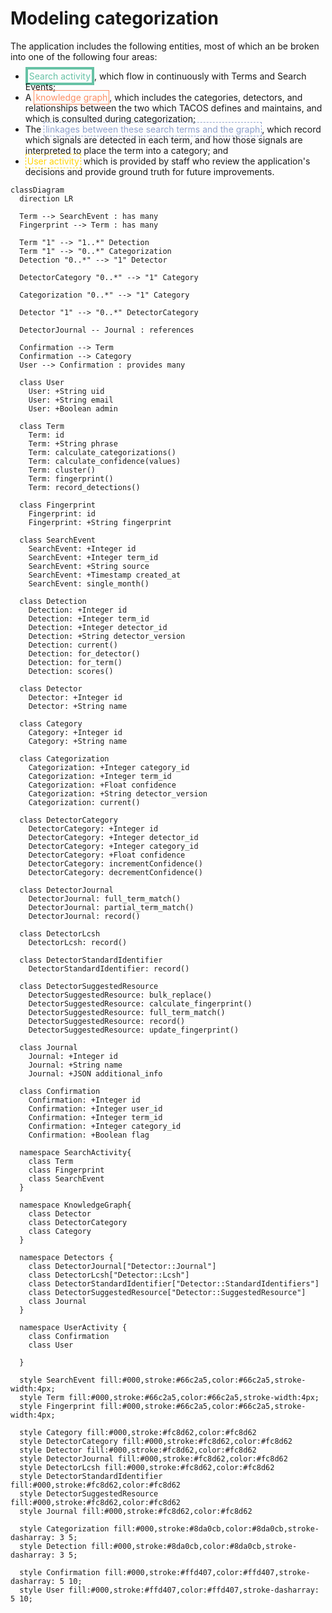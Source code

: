 # Modeling categorization

The application includes the following entities, most of which an be broken into one of the following four areas:

* <font style="color:#66c2a5;border:4px solid #66c2a5;padding:2px;">Search activity</font>, which flow in continuously
with Terms and Search Events;
* A <font style="color:#fc8d62;border:1px solid #fc8d62;padding:2px;">knowledge graph</font>, which includes the
categories, detectors, and relationships
  between the two which TACOS defines and maintains, and which is consulted during categorization;
* The <font style="color:#8da0cb;border:1px dashed #8da0cb;padding:2px;">linkages between these search terms and the
graph</font>, which record which signals are
  detected in each term, and how those signals are interpreted to place the term into a category; and
* <font style="color: #ffd407;border: 1px dashed #ffd407;padding:2px;">User activity</font> which is provided by staff
who review the application's decisions and provide ground truth for future improvements.

```mermaid
classDiagram
  direction LR
  
  Term --> SearchEvent : has many
  Fingerprint --> Term : has many

  Term "1" --> "1..*" Detection
  Term "1" --> "0..*" Categorization
  Detection "0..*" --> "1" Detector

  DetectorCategory "0..*" --> "1" Category

  Categorization "0..*" --> "1" Category

  Detector "1" --> "0..*" DetectorCategory

  DetectorJournal -- Journal : references

  Confirmation --> Term
  Confirmation --> Category
  User --> Confirmation : provides many

  class User
    User: +String uid
    User: +String email
    User: +Boolean admin

  class Term
    Term: id
    Term: +String phrase
    Term: calculate_categorizations()
    Term: calculate_confidence(values)
    Term: cluster()
    Term: fingerprint()
    Term: record_detections()

  class Fingerprint
    Fingerprint: id
    Fingerprint: +String fingerprint

  class SearchEvent
    SearchEvent: +Integer id
    SearchEvent: +Integer term_id
    SearchEvent: +String source
    SearchEvent: +Timestamp created_at
    SearchEvent: single_month()

  class Detection
    Detection: +Integer id
    Detection: +Integer term_id
    Detection: +Integer detector_id
    Detection: +String detector_version
    Detection: current()
    Detection: for_detector()
    Detection: for_term()
    Detection: scores()

  class Detector
    Detector: +Integer id
    Detector: +String name

  class Category
    Category: +Integer id
    Category: +String name

  class Categorization
    Categorization: +Integer category_id
    Categorization: +Integer term_id
    Categorization: +Float confidence
    Categorization: +String detector_version
    Categorization: current()

  class DetectorCategory
    DetectorCategory: +Integer id
    DetectorCategory: +Integer detector_id
    DetectorCategory: +Integer category_id
    DetectorCategory: +Float confidence
    DetectorCategory: incrementConfidence()
    DetectorCategory: decrementConfidence()

  class DetectorJournal
    DetectorJournal: full_term_match()
    DetectorJournal: partial_term_match()
    DetectorJournal: record()

  class DetectorLcsh
    DetectorLcsh: record()

  class DetectorStandardIdentifier
    DetectorStandardIdentifier: record()

  class DetectorSuggestedResource
    DetectorSuggestedResource: bulk_replace()
    DetectorSuggestedResource: calculate_fingerprint()
    DetectorSuggestedResource: full_term_match()
    DetectorSuggestedResource: record()
    DetectorSuggestedResource: update_fingerprint()

  class Journal
    Journal: +Integer id
    Journal: +String name
    Journal: +JSON additional_info

  class Confirmation
    Confirmation: +Integer id
    Confirmation: +Integer user_id
    Confirmation: +Integer term_id
    Confirmation: +Integer category_id
    Confirmation: +Boolean flag

  namespace SearchActivity{
    class Term
    class Fingerprint
    class SearchEvent
  }

  namespace KnowledgeGraph{
    class Detector
    class DetectorCategory
    class Category
  }

  namespace Detectors {
    class DetectorJournal["Detector::Journal"]
    class DetectorLcsh["Detector::Lcsh"]
    class DetectorStandardIdentifier["Detector::StandardIdentifiers"]
    class DetectorSuggestedResource["Detector::SuggestedResource"]
    class Journal
  }

  namespace UserActivity {
    class Confirmation
    class User

  }

  style SearchEvent fill:#000,stroke:#66c2a5,color:#66c2a5,stroke-width:4px;
  style Term fill:#000,stroke:#66c2a5,color:#66c2a5,stroke-width:4px;
  style Fingerprint fill:#000,stroke:#66c2a5,color:#66c2a5,stroke-width:4px;

  style Category fill:#000,stroke:#fc8d62,color:#fc8d62
  style DetectorCategory fill:#000,stroke:#fc8d62,color:#fc8d62
  style Detector fill:#000,stroke:#fc8d62,color:#fc8d62
  style DetectorJournal fill:#000,stroke:#fc8d62,color:#fc8d62
  style DetectorLcsh fill:#000,stroke:#fc8d62,color:#fc8d62
  style DetectorStandardIdentifier fill:#000,stroke:#fc8d62,color:#fc8d62
  style DetectorSuggestedResource fill:#000,stroke:#fc8d62,color:#fc8d62
  style Journal fill:#000,stroke:#fc8d62,color:#fc8d62

  style Categorization fill:#000,stroke:#8da0cb,color:#8da0cb,stroke-dasharray: 3 5;
  style Detection fill:#000,stroke:#8da0cb,color:#8da0cb,stroke-dasharray: 3 5;

  style Confirmation fill:#000,stroke:#ffd407,color:#ffd407,stroke-dasharray: 5 10;
  style User fill:#000,stroke:#ffd407,color:#ffd407,stroke-dasharray: 5 10;
```
